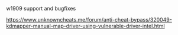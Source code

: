 w1909 support and bugfixes

https://www.unknowncheats.me/forum/anti-cheat-bypass/320049-kdmapper-manual-map-driver-using-vulnerable-driver-intel.html

